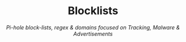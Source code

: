 <br>

<h1 align="center">
 <img src="">
  <br />Blocklists
</h1>

<p align="center">
  <i align="center"> Pi-hole block-lists, regex & domains focused on Tracking, Malware & Advertisements</i>
  <br>
</p>

